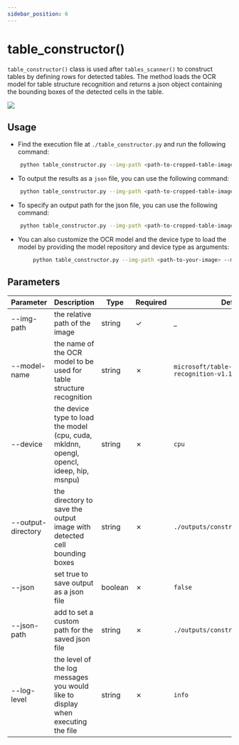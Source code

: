 ```yaml
---
sidebar_position: 6
---
```


# table_constructor()

`table_constructor()` class is used after `tables_scanner()` to construct tables by defining rows for detected tables. The method loads the OCR model for table structure recognition and returns a json object containing the bounding boxes of the detected cells in the table.

<img src="https://sentinel-ai-docs.vercel.app/img/table_constructor.png" />

## Usage

- Find the execution file at `./table_constructor.py` and run the following command:

```bash
    python table_constructor.py --img-path <path-to-cropped-table-image> --log-level debug
```
- To output the results as a `json` file, you can use the following command:

```bash
    python table_constructor.py --img-path <path-to-cropped-table-image> --json true
```
- To specify an output path for the json file, you can use the following command:

```bash
    python table_constructor.py --img-path <path-to-cropped-table-image> --json true --json-path <path-to-json-file>
```

- You can also customize the OCR model and the device type to load the model by providing the model repository and device type as arguments:

```bash
        python table_constructor.py --img-path <path-to-your-image> --model-name <model-repository> --device <device-type>
```


## Parameters

| Parameter           | Description                                                                              | Type    | Required | Default                                          | Options                                                              |
|---------------------|------------------------------------------------------------------------------------------|---------|----------|--------------------------------------------------|----------------------------------------------------------------------|
| \--img-path         | the relative path of the image                                                           | string  | ✓        | \_                                               | \_                                                                   |
| \--model-name       | the name of the OCR model to be used for table structure recognition                     | string  | ✗        | `microsoft/table-structure-recognition-v1.1-all` | \_                                                                   |
| \--device           | the device type to load the model (cpu, cuda, mkldnn, opengl, opencl, ideep, hip, msnpu) | string  | ✗        | `cpu`                                            | `cpu`, `cuda`, `mkldnn`, `opengl`, `opencl`, `ideep`, `hip`, `msnpu` |
| \--output-directory | the directory to save the output image with detected cell bounding boxes                 | string  | ✗        | `./outputs/constructed_tables`                   | \_                                                                   |
| \--json             | set true to save output as a json file                                                   | boolean | ✗        | `false`                                          | `true`, `false`                                                      |
| \--json-path        | add to set a custom path for the saved json file                                         | string  | ✗        | `./outputs/constructed_tables_json`              | \_                                                                   |
| \--log-level        | the level of the log messages you would like to display when executing the file          | string  | ✗        | `info`                                           | `debug`, `info`, `warning`, `error`, `critical`                      |
